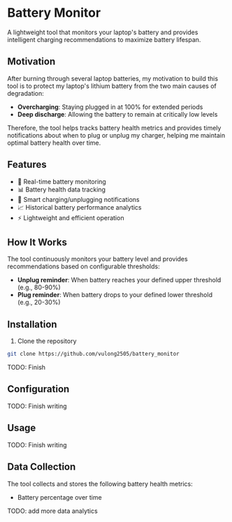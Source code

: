 # Battery Monitor

A lightweight tool that monitors your laptop's battery and provides intelligent charging recommendations to maximize battery lifespan.

## Motivation

After burning through several laptop batteries, my motivation to build this tool is to protect my laptop's lithium battery from the two main causes of degradation:

- **Overcharging**: Staying plugged in at 100% for extended periods
- **Deep discharge**: Allowing the battery to remain at critically low levels

Therefore, the tool helps tracks battery health metrics and provides timely notifications about when to plug or unplug my charger, helping me maintain optimal battery health over time.

## Features

- 🔋 Real-time battery monitoring
- 📊 Battery health data tracking
- 🔔 Smart charging/unplugging notifications
- 📈 Historical battery performance analytics
- ⚡ Lightweight and efficient operation

## How It Works

The tool continuously monitors your battery level and provides recommendations based on configurable thresholds:
- **Unplug reminder**: When battery reaches your defined upper threshold (e.g., 80-90%)
- **Plug reminder**: When battery drops to your defined lower threshold (e.g., 20-30%)

## Installation

1. Clone the repository

```bash
git clone https://github.com/vulong2505/battery_monitor
```

TODO: Finish 

## Configuration

TODO: Finish writing

## Usage

TODO: Finish writing

## Data Collection

The tool collects and stores the following battery health metrics:
- Battery percentage over time

TODO: add more data analytics
